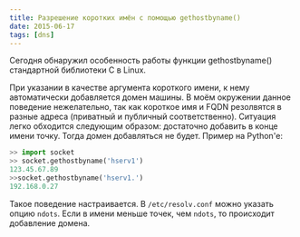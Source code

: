 ```yaml
---
title: Разрешение коротких имён с помощью gethostbyname()
date: 2015-06-17
tags: [dns]
---
```

Сегодня обнаружил особенность работы функции gethostbyname() стандартной библиотеки C в Linux.

При указании в качестве аргумента короткого имени, к нему автоматически добавляется домен машины. В моём окружении данное поведение нежелательно, так как короткое имя и FQDN резолвятся в разные адреса (приватный и публичный соответственно). Ситуация легко обходится следующим образом: достаточно добавить в конце имени точку. Тогда домен добавляться не будет. Пример на Python'е:

```python
>> import socket
>> socket.gethostbyname('hserv1')
123.45.67.89
>>socket.gethostbyname('hserv1.')
192.168.0.27
```

Такое поведение настраивается. В `/etc/resolv.conf` можно указать опцию `ndots`. Если в имени меньше точек, чем `ndots`, то происходит добавление домена.
